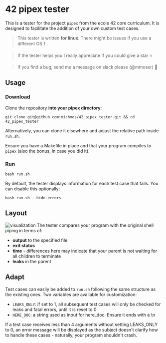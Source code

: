 # 42 pipex tester
This is a tester for the project `pipex` from the ecole 42 core curriculum. It is designed to facilitate the addition of your own custom test cases.

> This tester is written **for linux**. There might be issues if you use a different OS :exclamation:

> If the tester helps you I really appreciate if you could give a star :star:

> If you find a bug, send me a message on slack please (@mmoser) :email:

## Usage
### Download
Clone the repository **into your pipex directory**:
```
git clone git@github.com:michmos/42_pipex_tester.git && cd 42_pipex_tester
```
Alternatively, you can clone it elsewhere and adjust the relative path inside `run.sh`.

Ensure you have a Makefile in place and that your program compiles to `pipex` (also the bonus, in case you did it).

### Run
```
bash run.sh
```
By default, the tester displays information for each test case that fails. You can disable this optionally:
```
bash run.sh --hide-errors
```

## Layout
![visualization](https://github.com/michmos/42_pipex_tester/assets/141367977/290d866f-3c3e-4c7d-84c5-2392036d4a15)
The tester compares your program with the original shell piping in terms of:
* **output** to the specified file
* **exit status**
* **time** - differences here may indicate that your parent is not waiting for all children to terminate
* **leaks** in the parent


## Adapt
Test cases can easily be added to  `run.sh`  following the same structure as the existing ones.
Two variables are available for customization:
* `LEAKS_ONLY`: if set to 1, all subsequent test cases will only be checked for leaks and fatal errors, until it is reset to 0
* `HERE_DOC`: a string used as input for here_doc. Ensure it ends with a \n

If a test case receives less than 4 arguments without setting LEAKS_ONLY to 0, an error message will be displayed as the subject doesn't clarify how to handle these cases - naturally, your program shouldn't crash.
